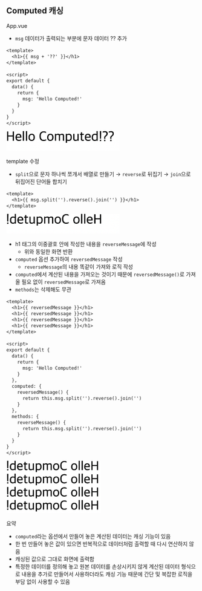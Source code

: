 ## Computed 캐싱

App.vue

- `msg` 데이터가 출력되는 부분에 문자 데이터 ?? 추가

```vue
<template>
  <h1>{{ msg + '??' }}</h1>
</template>

<script>
export default {
  data() {
    return {
      msg: 'Hello Computed!'
    }
  }
}
</script>
```

<img src="../images/2-13.png" width="300px" />

<br/>

template 수정

- `split`으로 문자 하나씩 쪼개서 배열로 만들기 → `reverse`로  뒤집기 → `join`으로 뒤집어진 단어들 합치기

```vue
<template>
  <h1>{{ msg.split('').reverse().join('') }}</h1>
</template>
```

<img src="../images/2-14.png" width="300px" />

<br/>

- h1 태그의 이중괄호 안에 작성한 내용을 `reverseMessage`에 작성
    - 위와 동일한 화면 반환
- `computed` 옵션 추가하여 `reversedMessage` 작성
    - `reverseMessage`의 내용 똑같이 가져와 로직 작성
- `computed`에서 계산된 내용을 가져오는 것이기 때문에 `reversedMessage()`로 가져올 필요 없이 `reversedMessage`로 가져옴
- `methods`는 삭제해도 무관

```vue
<template>
  <h1>{{ reversedMessage }}</h1>
  <h1>{{ reversedMessage }}</h1>
  <h1>{{ reversedMessage }}</h1>
  <h1>{{ reversedMessage }}</h1>
</template>

<script>
export default {
  data() {
    return {
      msg: 'Hello Computed!'
    }
  },
  computed: {
    reversedMessage() {
      return this.msg.split('').reverse().join('')
    }
  },
  methods: {
    reverseMessage() {
      return this.msg.split('').reverse().join('')
    }
  }
}
</script>
```

<img src="../images/2-15.png" width="250px" />

<br/>

요약

- `computed`라는 옵션에서 만들어 놓은 계산된 데이터는 캐싱 기능이 있음
- 한 번 만들어 놓은 값이 있으면 반복적으로 데이터처럼 출력할 때 다시 연산하지 않음
- 캐싱된 값으로 그대로 화면에 출력함
- 특정한 데이터를 정의해 놓고 원본 데이터를 손상시키지 않게 계산된 데이터 형식으로 내용을 추가로 만들어서 사용하더라도 캐싱 기능 때문에 간단 및 복잡한 로직을 부담 없이 사용할 수 있음